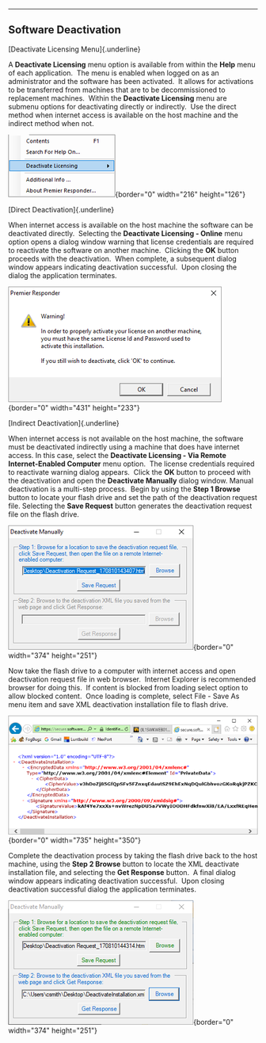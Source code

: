   ---------------------------
  **Software Deactivation**
  ---------------------------

[Deactivate Licensing Menu]{.underline}

A **Deactivate Licensing** menu option is available from within the
**Help** menu of each application.  The menu is enabled when logged on
as an administrator and the software has been activated.  It allows for
activations to be transferred from machines that are to be
decommissioned to replacement machines.  Within the **Deactivate
Licensing** menu are submenu options for deactivating directly or
indirectly.  Use the direct method when internet access is available on
the host machine and the indirect method when not.

![](Software%20Deactivation_files/image001.png){border="0" width="216"
height="126"}

[Direct Deactivation]{.underline}

When internet access is available on the host machine the software can
be deactivated directly.  Selecting the **Deactivate Licensing -
Online** menu option opens a dialog window warning that license
credentials are required to reactivate the software on another machine. 
Clicking the **OK** button proceeds with the deactivation.  When
complete, a subsequent dialog window appears indicating deactivation
successful.  Upon closing the dialog the application terminates.

![](Software%20Deactivation_files/image002.png){border="0" width="431"
height="233"}

[Indirect Deactivation]{.underline}

When internet access is not available on the host machine, the software
must be deactivated indirectly using a machine that does have internet
access. In this case, select the **Deactivate Licensing - Via Remote
Internet-Enabled Computer** menu option.  The license credentials
required to reactivate warning dialog appears.  Click the **OK** button
to proceed with the deactivation and open the **Deactivate Manually**
dialog window. Manual deactivation is a multi-step process.  Begin by
using the **Step 1 Browse** button to locate your flash drive and set
the path of the deactivation request file. Selecting the **Save
Request** button generates the deactivation request file on the flash
drive.

![](Software%20Deactivation_files/image003.png){border="0" width="374"
height="251"}

Now take the flash drive to a computer with internet access and open
deactivation request file in web browser.  Internet Explorer is
recommended browser for doing this.  If content is blocked from loading
select option to allow blocked content.  Once loading is complete,
select File - Save As menu item and save XML deactivation installation
file to flash drive.

![](Software%20Deactivation_files/image004.png){border="0" width="735"
height="350"}

Complete the deactivation process by taking the flash drive back to the
host machine, using the **Step 2 Browse** button to locate the XML
deactivate installation file, and selecting the **Get Response**
button.  A final dialog window appears indicating deactivation
successful.  Upon closing deactivation successful dialog the application
terminates.

![](Software%20Deactivation_files/image005.png){border="0" width="374"
height="251"}

